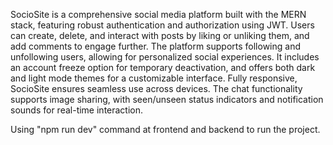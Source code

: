 SocioSite is a comprehensive social media platform built with the MERN stack, featuring robust authentication and authorization using JWT. Users can create, delete, and interact with posts by liking or unliking them, and add comments to engage further. The platform supports following and unfollowing users, allowing for personalized social experiences. It includes an account freeze option for temporary deactivation, and offers both dark and light mode themes for a customizable interface. Fully responsive, SocioSite ensures seamless use across devices. The chat functionality supports image sharing, with seen/unseen status indicators and notification sounds for real-time interaction.


Using "npm run dev" command at frontend and backend to run the project.
